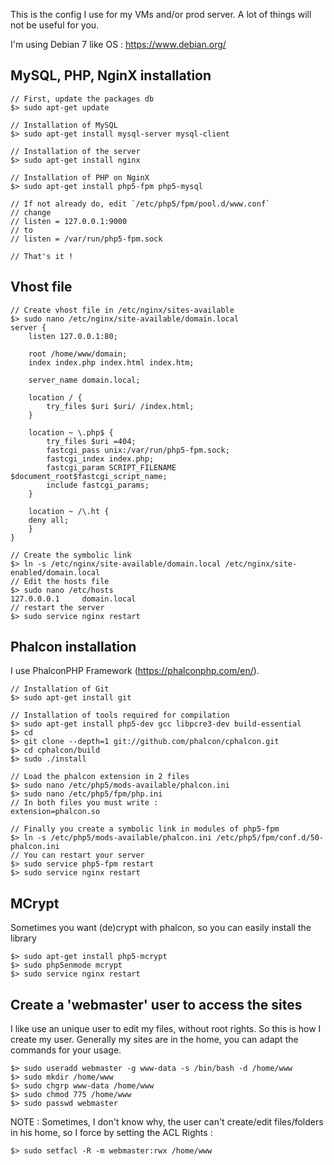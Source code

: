 This is the config I use for my VMs and/or prod server.
A lot of things will not be useful for you.

I'm using Debian 7 like OS : https://www.debian.org/

## MySQL, PHP, NginX installation

```
// First, update the packages db
$> sudo apt-get update

// Installation of MySQL
$> sudo apt-get install mysql-server mysql-client

// Installation of the server
$> sudo apt-get install nginx

// Installation of PHP on NginX
$> sudo apt-get install php5-fpm php5-mysql

// If not already do, edit `/etc/php5/fpm/pool.d/www.conf`
// change
// listen = 127.0.0.1:9000
// to
// listen = /var/run/php5-fpm.sock

// That's it !
```

## Vhost file

```
// Create vhost file in /etc/nginx/sites-available
$> sudo nano /etc/nginx/site-available/domain.local
server {
	listen 127.0.0.1:80;
	
	root /home/www/domain;
	index index.php index.html index.htm;
	
	server_name domain.local;
	
	location / {
		try_files $uri $uri/ /index.html;
	}
	
	location ~ \.php$ {
		try_files $uri =404;
		fastcgi_pass unix:/var/run/php5-fpm.sock;
		fastcgi_index index.php;
		fastcgi_param SCRIPT_FILENAME $document_root$fastcgi_script_name;
		include fastcgi_params;
	}
	
	location ~ /\.ht {
	deny all;
	}
}

// Create the symbolic link
$> ln -s /etc/nginx/site-available/domain.local /etc/nginx/site-enabled/domain.local
// Edit the hosts file
$> sudo nano /etc/hosts
127.0.0.0.1		domain.local
// restart the server
$> sudo service nginx restart
```

## Phalcon installation

I use PhalconPHP Framework (https://phalconphp.com/en/).

```
// Installation of Git
$> sudo apt-get install git

// Installation of tools required for compilation
$> sudo apt-get install php5-dev gcc libpcre3-dev build-essential
$> cd
$> git clone --depth=1 git://github.com/phalcon/cphalcon.git
$> cd cphalcon/build
$> sudo ./install

// Load the phalcon extension in 2 files
$> sudo nano /etc/php5/mods-available/phalcon.ini
$> sudo nano /etc/php5/fpm/php.ini
// In both files you must write :
extension=phalcon.so

// Finally you create a symbolic link in modules of php5-fpm
$> ln -s /etc/php5/mods-available/phalcon.ini /etc/php5/fpm/conf.d/50-phalcon.ini
// You can restart your server
$> sudo service php5-fpm restart
$> sudo service nginx restart
```

## MCrypt

Sometimes you want (de)crypt with phalcon, so you can easily install the library

```
$> sudo apt-get install php5-mcrypt
$> sudo php5enmode mcrypt
$> sudo service nginx restart
```

## Create a 'webmaster' user to access the sites

I like use an unique user to edit my files, without root rights. So this is how I create my user.
Generally my sites are in the home, you can adapt the commands for your usage.

```
$> sudo useradd webmaster -g www-data -s /bin/bash -d /home/www
$> sudo mkdir /home/www
$> sudo chgrp www-data /home/www
$> sudo chmod 775 /home/www
$> sudo passwd webmaster
```

NOTE : Sometimes, I don't know why, the user can't create/edit files/folders in his home, so I force by setting the ACL Rights :

```
$> sudo setfacl -R -m webmaster:rwx /home/www
```
